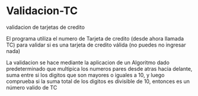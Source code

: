 # Validacion-TC
validacion de tarjetas de credito

El programa utiliza el numero de Tarjeta de credito (desde ahora llamada TC) para validar si es una tarjeta de credito válida (no puedes no ingresar nada)

La validacion se hace mediante la aplicacion de un Algoritmo dado predeterminado que multipica los numeros pares desde atras hacia delante, suma entre si los digitos que son mayores o iguales a 10, y luego comprueba si la suma total de los digitos es divisible de 10, entonces es un número valido de TC

